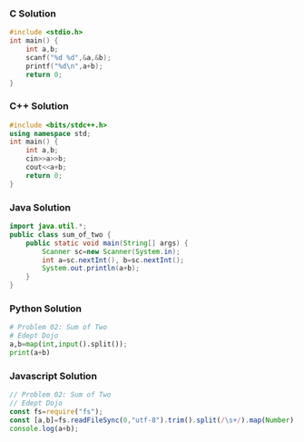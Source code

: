 ### C Solution

```c
#include <stdio.h>
int main() {
    int a,b; 
    scanf("%d %d",&a,&b); 
    printf("%d\n",a+b);
    return 0;
}
```

### C++ Solution

```cpp
#include <bits/stdc++.h>
using namespace std;
int main() {
    int a,b; 
    cin>>a>>b; 
    cout<<a+b;
    return 0;
}
```

### Java Solution

```java
import java.util.*;
public class sum_of_two {
    public static void main(String[] args) {
        Scanner sc=new Scanner(System.in); 
        int a=sc.nextInt(), b=sc.nextInt(); 
        System.out.println(a+b);
    }
}
```

### Python Solution

```python
# Problem 02: Sum of Two
# Edept Dojo
a,b=map(int,input().split()); 
print(a+b)
```

### Javascript Solution

```javascript
// Problem 02: Sum of Two
// Edept Dojo
const fs=require("fs"); 
const [a,b]=fs.readFileSync(0,"utf-8").trim().split(/\s+/).map(Number); 
console.log(a+b);
```
